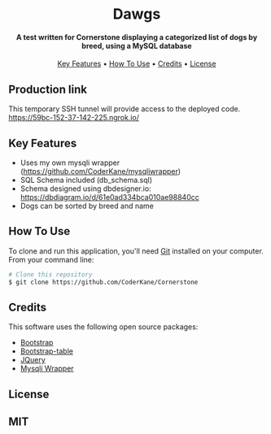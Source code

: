 
<h1 align="center">
  Dawgs
</h1>

<h4 align="center">A test written for Cornerstone displaying a categorized list of dogs by breed, using a MySQL database</h4>

<p align="center">
  <a href="#key-features">Key Features</a> •
  <a href="#how-to-use">How To Use</a> •
  <a href="#credits">Credits</a> •
  <a href="#license">License</a>
</p>

## Production link
This temporary SSH tunnel will provide access to the deployed code.
https://59bc-152-37-142-225.ngrok.io/

## Key Features

* Uses my own mysqli wrapper (https://github.com/CoderKane/mysqliwrapper)
* SQL Schema included (db_schema.sql)
* Schema designed using dbdesigner.io:
https://dbdiagram.io/d/61e0ad334bca010ae98840cc
* Dogs can be sorted by breed and name

## How To Use

To clone and run this application, you'll need [Git](https://git-scm.com) installed on your computer. From your command line:

```bash
# Clone this repository
$ git clone https://github.com/CoderKane/Cornerstone
```

## Credits

This software uses the following open source packages:

- [Bootstrap](https://getbootstrap.com/)
- [Bootstrap-table](https://bootstrap-table.com/)
- [JQuery](https://jquery.com/)
- [Mysqli Wrapper](https://github.com/CoderKane/mysqliwrapper)

## License
MIT
---

